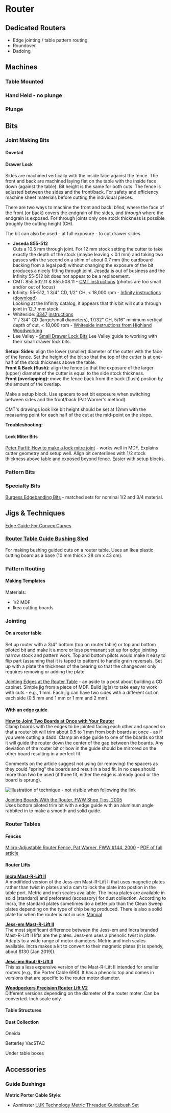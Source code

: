 # Router

## Dedicated Routers

* Edge jointing / table pattern routing
* Roundover
* Dadoing

## Machines

### Table Mounted

### Hand Held - no plunge

### Plunge

## Bits

### Joint Making Bits

#### Dovetail

#### Drawer Lock

Sides are machined vertically with the inside face against the fence. The front and back are machined laying flat on the table with the inside face down (against the table). Bit height is the same for both cuts. The fence is adjusted between the sides and the front/back. For safety and efficiency machine sheet materials before cutting the individual pieces.

There are two ways to machine the front and back: *blind,* where the face of the front (or back) covers the endgrain of the sides, and *through* where the endgrain is exposed. For through joints only one stock thickness is possible (roughly the cutting height (CH).

The bit can also be used - at full exposure - to cut drawer slides.

* **Jeseda 855-512**  
Cuts a 10.5 mm through joint. For 12 mm stock setting the cutter to take exactly the depth of the stock (maybe leaving < 0.1 mm) and taking two passes with the second on a shim of about 0.7 mm (the cardboard backing from a legal pad) without changing the exposure of the bit produces a nicely fitting through joint. Jeseda is out of business and the Infinity 55-512 bit does not appear to be a replacement. 
* CMT: 855.502.11 & 855.508.11 - [CMT instructions](https://www.cmtorangetools.com/downloads/5716/273/143_352_how_to_make_drawers.pdf) (photos are too small and/or out of focus)  
* Infinity: 55-512, 1 3/4" CD, 1/2" CH, < 18,000 rpm - [Infinity instructions (download)](https://www.infinitytools.com/fileuploader/download/download/?d=0&file=custom%2Fupload%2FFile-1443023036.pdf)  
Looking at the Infinity catalog, it appears that this bit will cut a through joint in 12.7 mm stock.
* Whiteside: [3347](https://www.whitesiderouterbits.com/collections/locking-drawer-glue-joints/products/3347) [instructions](https://s3.amazonaws.com/shopify-custom-fields/whiteside-machine.myshopify.com/fields/products/pdf_instructions/8820071369/Locking%20Drawer%20Glue%20Joint.pdf)  
1" / 3/4" CD (large/small diameters), 17/32" CH, 5/16" minimum vertical depth of cut, < 18,000 rpm - [Whiteside instructions from Highland Woodworking](https://www.highlandwoodworking.com/library/manuals/whiteside/WhitesideDrawerLockInstructions.pdf)
* Lee Valley - [Small Drawer Lock Bits](http://www.leevalley.com/US/html/16j7672ie.pdf)
Lee Valley guide to working with their small drawer lock bits.

**Setup:** 
**Sides:** align the lower (smaller) diameter of the cutter with the face of the fence. Set the height of the bit so that the top of the cutter is at one-half of the stock thickness above the table.  
**Front & Back (flush):** align the fence so that the exposure of the larger (upper) diameter of the cutter is equal to the side stock thickness.  
**Front (overlapping):** move the fence back from the back (flush) postion by the amount of the overlap.

Make a setup block. Use spacers to set bit exposure when switching between sides and the front/back (Pat Warner's method).

CMT's drawings look like bit height should be set at 12mm with the measuring point for each half of the cut at the mid-point on the slope.

**Troubleshooting:**  

#### Lock Miter Bits

[Peter Parfit: How to make a lock mitre joint](https://www.youtube.com/watch?v=MtTAJO1Paj0) - works well in MDF. Explains cutter geometry and setup well. Align bit centerlines with 1/2 stock thickness above table and exposed beyond fence. Easier with setup blocks.

### Pattern Bits

### Specialty Bits

[Burgess Edgebanding Bits](https://burgessedge.com) - matched sets for nominal 1/2 and 3/4 material.

## Jigs & Techniques

[Edge Guide For Convex Curves](https://www.finewoodworking.com/2005/10/25/router-guide-for-convex-curves)

### [Router Table Guide Bushing Sled](https://atelierdubricoleur.wordpress.com/2016/04/18/router-table-guide-bushing-sled-traineau-pour-guide-de-gabarit-de-table-a-toupie-defonceuse/)

For making bushing guided cuts on a router table. Uses an Ikea plastic cutting board as a base (10 mm thick x 28 cm x 43 cm).

### Pattern Routing

#### Making Templates

Materials:
* 1/2 MDF
* Ikea cutting boards

### Jointing

#### On a router table

Set up router with a 3/4" bottom (top on router table) or top and bottom piloted bit and make it a more or less permanant set up for edge jointing narrow stock and pattern work. Top and bottom pilots would make it easy to flip part (assuming that it is taped to pattern) to handle grain reversals. Set up with a plate the thickness of the bearing so that the changeover only requires removing or adding the plate.

[Jointing Edges at the Router Table](https://atelierdubricoleur.wordpress.com/2013/09/18/cd-storage-cabinet-1-armoire-range-cd/) - an aside to a post about building a CD cabinet. Simple jig from a piece of MDF. Build jig(s) to take easy to work with cuts - e.g., 1 mm. Each jig can have two sides with a different cut on each side (0.5 mm and 1 mm or 1 mm and 2 mm).

#### With an edge guide

**[How to Joint Two Boards at Once with Your Router](https://www.popularwoodworking.com/editors-blog/how-to-joint-two-boards-at-once-with-your-router/)**  
Clamp boards with the edges to be jointed facing each other and spaced so that a router bit will trim about 0.5 to 1 mm from both boards at once - as if you were cutting a dado. Clamp an edge guide to one of the boards so that it will guide the router down the center of the gap between the boards. Any deviation of the router bit or bow in the guide should be mirrored on the other board resulting in a perfect fit.

Comments on the article suggest not using (or removing) the spacers as they could "spring" the boards and result in a bad fit. In no case should more than two be used (if three fit, either the edge is already good or the board is sprung).

![Illustration of technique - not visible when following the link](https://s26462.pcdn.co/wp-content/uploads/Joint-Two-Boards-at-Once-1.jpg)


[Jointing Boards With the Router, FWW Shop Tips, 2005](https://www.finewoodworking.com/2005/10/25/jointing-boards-with-the-router)  
Uses bottom piloted trim bit with a edge guide with an aluminum angle rabbited in to make a smooth and solid guide.

### Router Tables

#### Fences

[Micro-Adjustable Router Fence, Pat Warner, FWW #144, 2000](https://www.finewoodworking.com/2000/10/01/micro-adjustable-router-fence) - [PDF of full article](https://www.finewoodworking.com/membership/pdf/23091/011144089.pdf)

#### Router Lifts

**[Incra Mast-R-Lift II](https://www.incrementaltools.com/ProductDetails.asp?ProductCode=INCRA-Mast-R-Lift-II)**  
A modifided version of the Jess-em Mast-R-Lift II that uses magnetic plates rather than twist in plates and a cam to lock the plate into postion in the table port. Metric and inch scales available. The Incra plates are available in solid (standard) and preforated (accessory) for dust collection. According to Incra, the standard plates sometimes do a better job than the Clean Sweep plates depending on the type of chip being produced. There is also a solid plate for when the router is not in use. [Manual](https://incra.com/manuals/INCRA_Mast-R-Lift-II_Metric.pdf)

**[Jess-em Mast-R-Lift II](https://jessem.com/collections/router-lifts-and-plates/products/mast-r-lift-ii)**  
The most significant difference between the Jess-em and Incra branded Mast-R-Lift II lifts are the plates. Jess-em uses a phenolic twist in plate. Adapts to a wide range of motor diameters. Metric and inch scales available. Incra makes a kit to convert to their magnetic plates (it is spendy, about $130 (Jan 2019)).

**[Jess-em Rout-R-Lift II](https://jessem.com/collections/router-lifts-and-plates/products/rout-r-lift-ii-model)**  
This as a less expensive version of the Mast-R-Lift II intended for smaller routers (e.g., the Porter Cable 690). It has a phenolic top and comes in versions that are specific to the router motor diameter.

**[Woodpeckers Precision Router Lift V2](https://www.woodpeck.com/routing/router-lifts-plates/prl-v2-precision-router-lift.html)**  
Different versions depending on the diameter of the router moter. Can be converted. Inch scale only.

#### Table Structures

#### Dust Collection

Oneida

Betterley VacSTAC

Under table boxes

## Accessories

### Guide Bushings

**Metric Porter Cable Style:**  
* Axminster [UJK Technology Metric Threaded Guidebush Set](https://www.axminster.co.uk/ujk-technology-metric-threaded-guidebush-set-502571)
